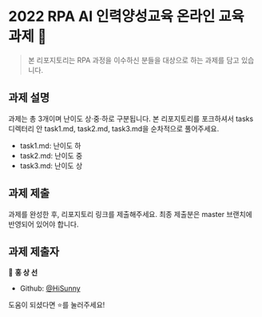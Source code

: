 # 2022 RPA AI 인력양성교육 온라인 교육 과제 👋

> 본 리포지토리는 RPA 과정을 이수하신 분들을 대상으로 하는 과제를 담고 있습니다.

## 과제 설명

과제는 총 3개이며 난이도 상·중·하로 구분됩니다. 본 리포지토리를 포크하셔서 tasks 디렉터리 안 task1.md, task2.md, task3.md을 순차적으로 풀어주세요.

- task1.md: 난이도 하
- task2.md: 난이도 중
- task3.md: 난이도 상

## 과제 제출

과제를 완성한 후, 리포지토리 링크를 제출해주세요. 최종 제출분은 master 브랜치에 반영되어 있어야 합니다.

## 과제 제출자

👤 **홍 상 선**

- Github: [@HiSunny](https://github.com/SangsunHong)

도움이 되셨다면 ⭐️를 눌러주세요!

